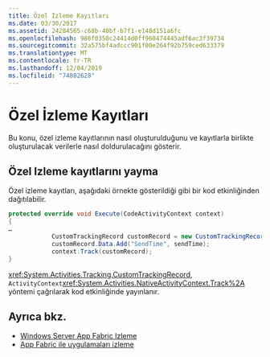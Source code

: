 ```yaml
---
title: Özel İzleme Kayıtları
ms.date: 03/30/2017
ms.assetid: 24284565-c68b-40bf-b7f1-e148d151a6fc
ms.openlocfilehash: 986f0350c24414d0ff960474445adf6ac3f39734
ms.sourcegitcommit: 32a575bf4adccc901f00e264f92b759ced633379
ms.translationtype: MT
ms.contentlocale: tr-TR
ms.lasthandoff: 12/04/2019
ms.locfileid: "74802628"
---
```

# <a name="custom-tracking-records"></a>Özel İzleme Kayıtları

Bu konu, özel izleme kayıtlarının nasıl oluşturulduğunu ve kayıtlarla birlikte oluşturulacak verilerle nasıl doldurulacağını gösterir.

## <a name="emitting-custom-tracking-records"></a>Özel Izleme kayıtlarını yayma

Özel izleme kayıtları, aşağıdaki örnekte gösterildiği gibi bir kod etkinliğinden dağıtılabilir.

```csharp
protected override void Execute(CodeActivityContext context)
{
…
            CustomTrackingRecord customRecord = new CustomTrackingRecord("CustomEmailSentEvent");
            customRecord.Data.Add("SendTime", sendTime);
            context.Track(customRecord);
}
```

<xref:System.Activities.Tracking.CustomTrackingRecord>, `ActivityContext`<xref:System.Activities.NativeActivityContext.Track%2A> yöntemi çağrılarak kod etkinliğinde yayınlanır.

## <a name="see-also"></a>Ayrıca bkz.

- [Windows Server App Fabric Izleme](https://docs.microsoft.com/previous-versions/appfabric/ee677251(v=azure.10))
- [App Fabric ile uygulamaları izleme](https://docs.microsoft.com/previous-versions/appfabric/ee677276(v=azure.10))
